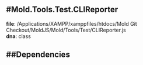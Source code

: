 
#Mold.Tools.Test.CLIReporter
---------------------------------------

__file__: /Applications/XAMPP/xamppfiles/htdocs/Mold Git Checkout/MoldJS/Mold/Tools/Test/CLIReporter.js  
__dna__: class  


	






##Dependencies
--------------




 

 


 



		
